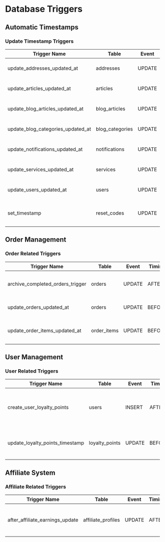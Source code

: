 # Database Triggers

## Automatic Timestamps
### Update Timestamp Triggers
| Trigger Name | Table | Event | Timing | Description |
|-------------|--------|-------|---------|-------------|
| update_addresses_updated_at | addresses | UPDATE | BEFORE | Met à jour le timestamp de modification |
| update_articles_updated_at | articles | UPDATE | BEFORE | Met à jour le timestamp de modification |
| update_blog_articles_updated_at | blog_articles | UPDATE | BEFORE | Met à jour le timestamp de modification |
| update_blog_categories_updated_at | blog_categories | UPDATE | BEFORE | Met à jour le timestamp de modification |
| update_notifications_updated_at | notifications | UPDATE | BEFORE | Met à jour le timestamp de modification |
| update_services_updated_at | services | UPDATE | BEFORE | Met à jour le timestamp de modification |
| update_users_updated_at | users | UPDATE | BEFORE | Met à jour le timestamp de modification |
| set_timestamp | reset_codes | UPDATE | BEFORE | Met à jour le timestamp des codes de réinitialisation |

## Order Management
### Order Related Triggers
| Trigger Name | Table | Event | Timing | Description |
|-------------|--------|-------|---------|-------------|
| archive_completed_orders_trigger | orders | UPDATE | AFTER | Archive automatiquement les commandes terminées |
| update_orders_updated_at | orders | UPDATE | BEFORE | Met à jour le timestamp des commandes |
| update_order_items_updated_at | order_items | UPDATE | BEFORE | Met à jour le timestamp des articles commandés |

## User Management
### User Related Triggers
| Trigger Name | Table | Event | Timing | Description |
|-------------|--------|-------|---------|-------------|
| create_user_loyalty_points | users | INSERT | AFTER | Initialise les points de fidélité pour les nouveaux utilisateurs |
| update_loyalty_points_timestamp | loyalty_points | UPDATE | BEFORE | Met à jour le timestamp des points de fidélité |

## Affiliate System
### Affiliate Related Triggers
| Trigger Name | Table | Event | Timing | Description |
|-------------|--------|-------|---------|-------------|
| after_affiliate_earnings_update | affiliate_profiles | UPDATE | AFTER | Met à jour le niveau d'affilié basé sur les gains |